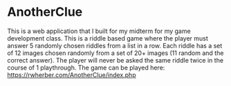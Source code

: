 # AnotherClue
This is a web application that I built for my midterm for my game development class.
This is a riddle based game where the player must answer 5 randomly chosen riddles from a list in a row. Each riddle has a set of 12 images chosen randomly from a set of 20+ images (11 random and the correct answer). The player will never be asked the same riddle twice in the course of 1 playthrough.
The game can be played here: https://rwherber.com/AnotherClue/index.php

